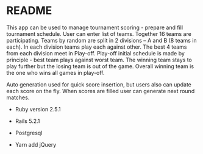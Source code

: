 # README

This app can be used to manage tournament scoring - prepare and fill tournament schedule. User can enter list of teams. Together 16 teams are participating. Teams by random are split in 2 divisions – A and B (8 teams in each). In each division teams play each against other. The best 4 teams from each division meet in Play-off. Play-off initial schedule is made by principle - best team plays against worst team. The winning team stays to play further but the losing team is out of the game. Overall winning team is the one who wins all games in play-off.

Auto generation used for quick score insertion, but users also can update each score on the fly. When scores are filled user can generate next round matches.

* Ruby version 2.5.1

* Rails 5.2.1

* Postgresql

* Yarn add jQuery
